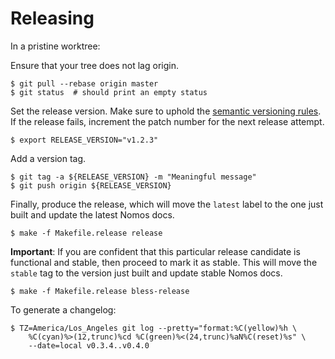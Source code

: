 # Releasing

In a pristine worktree:

Ensure that your tree does not lag origin.

```console
$ git pull --rebase origin master
$ git status  # should print an empty status
```

Set the release version. Make sure to uphold the [semantic versioning
rules](http://semver.org).
If the release fails, increment the patch number for the next release attempt.

```console
$ export RELEASE_VERSION="v1.2.3"
```

Add a version tag.

```console
$ git tag -a ${RELEASE_VERSION} -m "Meaningful message"
$ git push origin ${RELEASE_VERSION}
```

Finally, produce the release, which will move the `latest` label to the one just
built and update the latest Nomos docs.

```console
$ make -f Makefile.release release
```

**Important**: If you are confident that this particular release candidate is
functional and stable, then proceed to mark it as stable. This will move the
`stable` tag to the version just built and update stable Nomos docs.

```console
$ make -f Makefile.release bless-release
```

To generate a changelog:

```
$ TZ=America/Los_Angeles git log --pretty="format:%C(yellow)%h \
    %C(cyan)%>(12,trunc)%cd %C(green)%<(24,trunc)%aN%C(reset)%s" \
    --date=local v0.3.4..v0.4.0
```
